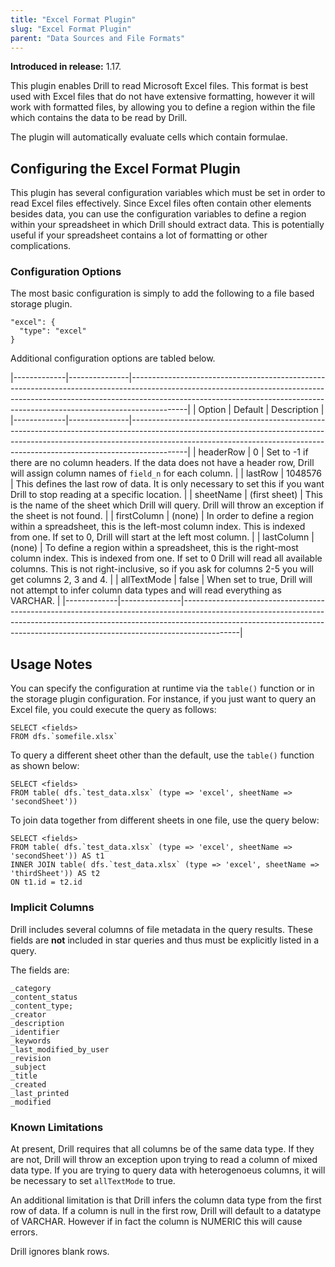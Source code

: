 ```yaml
---
title: "Excel Format Plugin"
slug: "Excel Format Plugin"
parent: "Data Sources and File Formats"
---
```


**Introduced in release:** 1.17.

This plugin enables Drill to read Microsoft Excel files.  This format is best used with Excel files that do not have extensive formatting, however it will work with formatted files, by allowing you to define a region within the file which contains the data to be read by Drill.

The plugin will automatically evaluate cells which contain formulae.

<!-- TODO: are all versions of Excel files supported? -->

## Configuring the Excel Format Plugin

This plugin has several configuration variables which must be set in order to read Excel files effectively. Since Excel files often contain other elements besides data, you can use the configuration variables to define a region within your spreadsheet in which Drill should extract data. This is potentially useful if your spreadsheet contains a lot of formatting or other complications.

### Configuration Options

The most basic configuration is simply to add the following to a file based storage plugin.

    "excel": {
      "type": "excel"
    }

Additional configuration options are tabled below.

|-------------|---------------|--------------------------------------------------------------------------------------------------------------------------------------------------------------------------------------------------------------------------------------------------------|
| Option      | Default       | Description                                                                                                                                                                                                                                            |
|-------------|---------------|--------------------------------------------------------------------------------------------------------------------------------------------------------------------------------------------------------------------------------------------------------|
| headerRow   | 0             | Set to -1 if there are no column headers. If the data does not have a header row, Drill will assign column names of `field_n` for each column.                                                                                                         |
| lastRow     | 1048576       | This defines the last row of data. It is only necessary to set this if you want Drill to stop reading at a specific location.                                                                                                                          |
| sheetName   | (first sheet) | This is the name of the sheet which Drill will query. Drill will throw an exception if the sheet is not found.                                                                                                                                         |
| firstColumn | (none)        | In order to define a region within a spreadsheet, this is the left-most column index. This is indexed from one. If set to 0, Drill will start at the left most column.                                                                                 |
| lastColumn  | (none)        | To define a region within a spreadsheet, this is the right-most column index. This is indexed from one. If set to 0 Drill will read all available columns. This is not right-inclusive, so if you ask for columns 2-5 you will get columns 2, 3 and 4. |
| allTextMode | false         | When set to true, Drill will not attempt to infer column data types and will read everything as VARCHAR.                                                                                                                                               |
|-------------|---------------|--------------------------------------------------------------------------------------------------------------------------------------------------------------------------------------------------------------------------------------------------------|

## Usage Notes

You can specify the configuration at runtime via the `table()` function or in the storage plugin configuration. For instance, if you just want to query an Excel file, you could
 execute the query as follows:

    SELECT <fields>
    FROM dfs.`somefile.xlsx`

To query a different sheet other than the default, use the `table()` function as shown below:

    SELECT <fields>
    FROM table( dfs.`test_data.xlsx` (type => 'excel', sheetName => 'secondSheet'))

To join data together from different sheets in one file, use the query below:

    SELECT <fields>
    FROM table( dfs.`test_data.xlsx` (type => 'excel', sheetName => 'secondSheet')) AS t1
    INNER JOIN table( dfs.`test_data.xlsx` (type => 'excel', sheetName => 'thirdSheet')) AS t2
    ON t1.id = t2.id


### Implicit Columns

Drill includes several columns of file metadata in the query results. These fields are **not** included in star queries and thus must be explicitly listed in a query.

<!-- TODO: convert to a table including data types and descriptions -->

The fields are:

    _category
    _content_status
    _content_type;
    _creator
    _description
    _identifier
    _keywords
    _last_modified_by_user
    _revision
    _subject
    _title
    _created
    _last_printed
    _modified


### Known Limitations

At present, Drill requires that all columns be of the same data type. If they are not, Drill will throw an exception upon trying to read a column of mixed data type. If you are trying to query data with heterogenoeus columns, it will be necessary to set `allTextMode` to true.

An additional limitation is that Drill infers the column data type from the first row of data. If a column is null in the first row, Drill will default to a datatype of VARCHAR. However if in fact the column is NUMERIC this will cause errors.

 Drill ignores blank rows.
